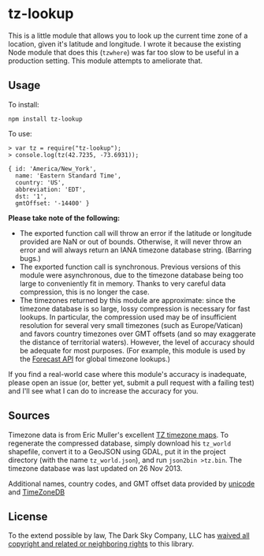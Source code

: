 tz-lookup
=========

This is a little module that allows you to look up the current time zone of a
location, given it's latitude and longitude. I wrote it because the existing
Node module that does this (`tzwhere`) was far too slow to be useful in a
production setting. This module attempts to ameliorate that.

Usage
-----

To install:

    npm install tz-lookup

To use:

    > var tz = require("tz-lookup");
    > console.log(tz(42.7235, -73.6931));

    { id: 'America/New_York',
      name: 'Eastern Standard Time',
      country: 'US',
      abbreviation: 'EDT',
      dst: '1',
      gmtOffset: '-14400' }

**Please take note of the following:**

*   The exported function call will throw an error if the latitude or longitude
    provided are NaN or out of bounds. Otherwise, it will never throw an error
    and will always return an IANA timezone database string. (Barring bugs.)
*   The exported function call is synchronous. Previous versions of this module
    were asynchronous, due to the timezone database being too large to
    conveniently fit in memory. Thanks to very careful data compression, this
    is no longer the case.
*   The timezones returned by this module are approximate: since the timezone
    database is so large, lossy compression is necessary for fast lookups. In
    particular, the compression used may be of insufficient resolution for
    several very small timezones (such as Europe/Vatican) and favors country
    timezones over GMT offsets (and so may exaggerate the distance of
    territorial waters). However, the level of accuracy should be adequate for
    most purposes. (For example, this module is used by the [Forecast API][1]
    for global timezone lookups.)

If you find a real-world case where this module's accuracy is inadequate,
please open an issue (or, better yet, submit a pull request with a failing
test) and I'll see what I can do to increase the accuracy for you.

Sources
-------

Timezone data is from Eric Muller's excellent [TZ timezone maps][2]. To
regenerate the compressed database, simply download his `tz_world` shapefile,
convert it to a GeoJSON using GDAL, put it in the project directory (with the
name `tz_world.json`), and run `json2bin >tz.bin`. The timezone database was
last updated on 26 Nov 2013.

Additional names, country codes, and GMT offset data provided by [unicode][3] and [TimeZoneDB][4]

[1]: https://forecast.io/
[2]: http://efele.net/maps/tz/
[3]: http://unicode.org/repos/cldr/trunk/common/supplemental/windowsZones.xml
[4]: http://www.timezonedb.com

License
-------

To the extend possible by law, The Dark Sky Company, LLC has [waived all
copyright and related or neighboring rights][cc0] to this library.

[cc0]: http://creativecommons.org/publicdomain/zero/1.0/
